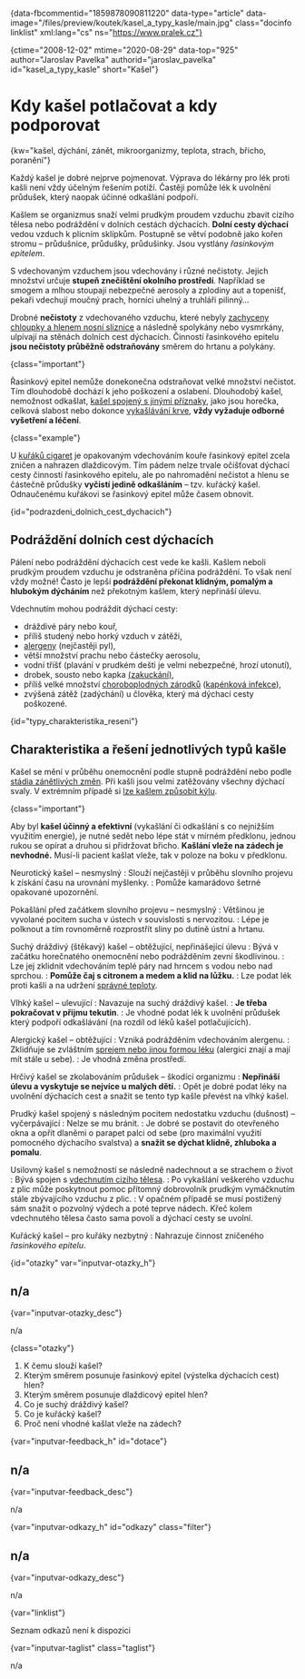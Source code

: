 
{data-fbcommentid="1859878090811220" data-type="article" data-image="/files/preview/koutek/kasel\_a\_typy_kasle/main.jpg" class="docinfo linklist" xml:lang="cs" ns="https://www.pralek.cz"}

{ctime="2008-12-02" mtime="2020-08-29" data-top="925" author="Jaroslav Pavelka" authorid="jaroslav\_pavelka" id="kasel\_a\_typy\_kasle" short="Kašel"}

# Kdy kašel potlačovat a kdy podporovat

<!-- generated attribute kw by user_updatekw.sh on 2020-08-04, do not edit -->

{kw="kašel, dýchání, zánět, mikroorganizmy, teplota, strach, břicho, poranění"}

Každý kašel je dobré nejprve pojmenovat. Výprava do lékárny pro lék proti kašli není vždy účelným řešením potíží. Častěji pomůže lék k uvolnění průdušek, který naopak účinné odkašlání podpoří.

Kašlem se organizmus snaží velmi prudkým proudem vzduchu zbavit cizího tělesa nebo podráždění v dolních cestách dýchacích. **Dolní cesty dýchací** vedou vzduch k plicním sklípkům. Postupně se větví podobně jako kořen stromu – průdušnice, průdušky, průdušinky. Jsou vystlány _řasinkovým epitelem_.

S vdechovaným vzduchem jsou vdechovány i různé nečistoty. Jejich množství určuje **stupeň znečištění okolního prostředí**. Například se smogem a mlhou stoupají nebezpečné aerosoly a zplodiny aut a topenišť, pekaři vdechují moučný prach, horníci uhelný a truhláři pilinný…

Drobné **nečistoty** z vdechovaného vzduchu, které nebyly [zachyceny chloupky a hlenem nosní sliznice][1] a následně spolykány nebo vysmrkány, ulpívají na stěnách dolních cest dýchacích. Činností řasinkového epitelu **jsou nečistoty průběžně odstraňovány** směrem do hrtanu a polykány.

{class="important"}

Řasinkový epitel nemůže donekonečna odstraňovat velké množství nečistot. Tím dlouhodobě dochází k jeho poškození a oslabení. Dlouhodobý kašel, nemožnost odkašlat, [kašel spojený s jinými příznaky][2], jako jsou horečka, celková slabost nebo dokonce [vykašlávání krve][3], **vždy vyžaduje odborné vyšetření a léčení**.

{class="example"}

U [kuřáků cigaret][4] je opakovaným vdechováním kouře řasinkový epitel zcela zničen a nahrazen dlaždicovým. Tím pádem nelze trvale očišťovat dýchací cesty činností řasinkového epitelu, ale po nahromadění nečistot a hlenu se částečně průdušky **vyčistí jedině odkašláním** – tzv. kuřácký kašel. Odnaučenému kuřákovi se řasinkový epitel může časem obnovit.

{id="podrazdeni\_dolnich\_cest_dychacich"}

## Podráždění dolních cest dýchacích

Pálení nebo podráždění dýchacích cest vede ke kašli. Kašlem neboli prudkým proudem vzduchu je odstraněna příčina podráždění. To však není vždy možné! Často je lepší **podráždění překonat klidným, pomalým a hlubokým dýcháním** než překotným kašlem, který nepřináší úlevu.

Vdechnutím mohou podráždit dýchací cesty:

  * dráždivé páry nebo kouř,
  * příliš studený nebo horký vzduch v zátěži,
  * [alergeny][5] (nejčastěji pyl),
  * větší množství prachu nebo částečky aerosolu,
  * vodní tříšť (plavání v prudkém dešti je velmi nebezpečné, hrozí utonutí),
  * drobek, sousto nebo kapka [(zakuckání)][6],
  * příliš velké množství [choroboplodných zárodků][7] ([kapénková infekce][8]),
  * zvýšená zátěž (zadýchání) u člověka, který má dýchací cesty poškozené.

{id="typy\_charakteristika\_reseni"}

## Charakteristika a řešení jednotlivých typů kašle

Kašel se mění v průběhu onemocnění podle stupně podráždění nebo podle [stádia zánětlivých změn][9]. Při kašli jsou velmi zatěžovány všechny dýchací svaly. V extrémním případě si [lze kašlem způsobit kýlu][10].

{class="important"}

Aby byl **kašel účinný a efektivní** (vykašlání či odkašlání s co nejnižším využitím energie), je nutné sedět nebo lépe stát v mírném předklonu, jednou rukou se opírat a druhou si přidržovat břicho. **Kašlání vleže na zádech je nevhodné.** Musí-li pacient kašlat vleže, tak v poloze na boku v předklonu.

Neurotický kašel – nesmyslný
:   Slouží nejčastěji v průběhu slovního projevu k získání času na urovnání myšlenky.
:   Pomůže kamarádovo šetrné opakované upozornění.

Pokašlání před začátkem slovního projevu – nesmyslný
:   Většinou je vyvolané pocitem sucha v ústech v souvislosti s nervozitou.
:   Lépe je polknout a tím rovnoměrně rozprostřít sliny po dutině ústní a hrtanu.

Suchý dráždivý (štěkavý) kašel – obtěžující, nepřinášející úlevu
:   Bývá v začátku horečnatého onemocnění nebo podrážděním zevní škodlivinou.
:   Lze jej zklidnit vdechováním teplé páry nad hrncem s vodou nebo nad sprchou.
:   **Pomůže čaj s citronem a medem a klid na lůžku.**
:   Lze podat lék proti kašli a na udržení [správné teploty][11].

Vlhký kašel – ulevující
:   Navazuje na suchý dráždivý kašel.
:   **Je třeba pokračovat v přijmu tekutin**.
:   Je vhodné podat lék k uvolnění průdušek který podpoří odkašlávání (na rozdíl od léků kašel potlačujících).

Alergický kašel – obtěžující
:   Vzniká podrážděním vdechováním alergenu.
:   Zklidňuje se zvláštním [sprejem nebo jinou formou léku][12] (alergici znají a mají mít stále u sebe).
:   Je vhodná změna prostředí.

Hrčivý kašel se zkolabováním průdušek – škodící organizmu
:   **Nepřináší úlevu a vyskytuje se nejvíce u malých dětí.**
:   Opět je dobré podat léky na uvolnění dýchacích cest a snažit se tento typ kašle převést na vlhký kašel.

Prudký kašel spojený s následným pocitem nedostatku vzduchu (dušnost) – vyčerpávající
:   Nelze se mu bránit.
:   Je dobré se postavit do otevřeného okna a opřít dlaněmi o parapet palci od sebe (pro maximální využití pomocného dýchacího svalstva) a **snažit se dýchat klidně, zhluboka a pomalu**.

Usilovný kašel s nemožností se následně nadechnout a se strachem o život
:   Bývá spojen s [vdechnutím cizího tělesa][6].
:   Po vykašlání veškerého vzduchu z plic může poskytnout pomoc přítomný dobrovolník prudkým vymáčknutím stále zbývajícího vzduchu z plic.
:   V opačném případě se musí postižený sám snažit o pozvolný výdech a poté teprve nádech. Křeč kolem vdechnutého tělesa často sama povolí a dýchací cesty se uvolní.

Kuřácký kašel – pro kuřáky nezbytný
:   Nahrazuje činnost zničeného _řasinkového epitelu_.

{id="otazky" var="inputvar-otazky_h"}

## n/a

{var="inputvar-otazky_desc"}

n/a

{class="otazky"}

  1. K čemu slouží kašel?
  2. Kterým směrem posunuje řasinkový epitel (výstelka dýchacích cest) hlen?
  3. Kterým směrem posunuje dlaždicový epitel hlen?
  4. Co je suchý dráždivý kašel?
  5. Co je kuřácký kašel?
  6. Proč není vhodné kašlat vleže na zádech?

{var="inputvar-feedback_h" id="dotace"}

## n/a

{var="inputvar-feedback_desc"}

n/a

{var="inputvar-odkazy_h" id="odkazy" class="filter"}

## n/a

{var="inputvar-odkazy_desc"}

n/a

{var="linklist"}

Seznam odkazů není k dispozici

{var="inputvar-taglist" class="taglist"}

n/a

 [1]: ryma_a_smrkani
 [2]: bolest_v_krku_angina
 [3]: mytus_o_rakovine
 [4]: koureni_cigaret
 [5]: imunita
 [6]: resuscitace-ozivovani
 [7]: bakterie
 [8]: jak_neonemocnet
 [9]: zanet
 [10]: kyla
 [11]: teplota
 [12]: lekove_formy

